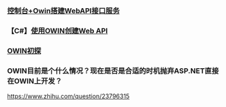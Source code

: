 









### [控制台+Owin搭建WebAPI接口服务](https://www.cnblogs.com/xihao/p/10719042.html)

### 【C#】[使用OWIN创建Web API](http://www.mamicode.com/info-detail-2279422.html)



### [OWIN初探](https://kb.cnblogs.com/page/509236/)



###	 OWIN目前是个什么情况？现在是否是合适的时机抛弃ASP.NET直接在OWIN上开发？

https://www.zhihu.com/question/23796315